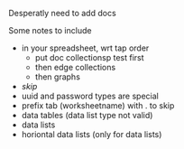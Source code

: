 Desperatly need to add docs

Some notes to include
* in your spreadsheet, wrt tap order
  - put doc collectionsp test first
  - then edge collections
  - then graphs
* _skip_
* uuid and password types are special
* prefix tab (worksheetname) with . to skip
* data tables (data list type not valid)
* data lists
* horiontal data lists (only for data lists)
